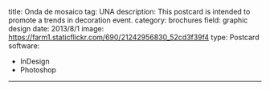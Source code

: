 title: Onda de mosaico
tag: UNA
description: This postcard is intended to promote a trends in decoration event.
category: brochures
field: graphic design
date: 2013/8/1
image: https://farm1.staticflickr.com/690/21242956830_52cd3f39f4
type: Postcard
software:
- InDesign
- Photoshop
---
